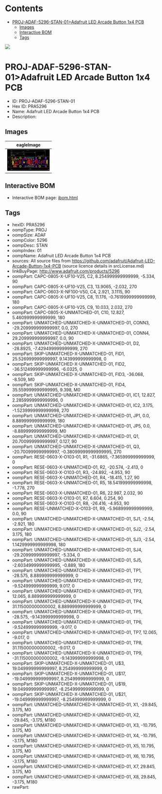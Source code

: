 



Contents
========

* [PROJ-ADAF-5296-STAN-01>Adafruit LED Arcade Button 1x4 PCB](#proj-adaf-5296-stan-01adafruit-led-arcade-button-1x4-pcb)
	* [Images](#images)
	* [Interactive BOM](#interactive-bom)
	* [Tags](#tags)
  
![][im]
# PROJ-ADAF-5296-STAN-01>Adafruit LED Arcade Button 1x4 PCB

- ID: PROJ-ADAF-5296-STAN-01
- Hex ID: PRA5296
- Name: Adafruit LED Arcade Button 1x4 PCB
- Description: 

## Images
  
  

|eagleImage|
| :---: |
|[![eagleImage](eagleImage_140.png)](eagleImage_600.png)|

## Interactive BOM

- Interactive BOM page: [ibom.html](kicad/bom/ibom.html)

## Tags

- hexID: PRA5296
- oompType: PROJ
- oompSize: ADAF
- oompColor: 5296
- oompDesc: STAN
- oompIndex: 01
- oompName: Adafruit LED Arcade Button 1x4 PCB
- sources: All source files from https://github.com/adafruit/Adafruit-LED-Arcade-Button-1x4-PCB (source licence details in srcLicense.md)
- linkBuyPage: http://www.adafruit.com/products/5296
- oompPart: CAPC-0805-X-UF10-V25, C2, 8.254999999999999, -5.334, 90
- oompPart: CAPC-0805-X-UF10-V25, C3, 13.9065, -2.032, 270
- oompPart: CAPC-0603-X-NF100-V50, C4, 2.921, 3.1115, 90
- oompPart: CAPC-0805-X-UF10-V25, C8, 11.176, -0.7619999999999999, 180
- oompPart: CAPC-0805-X-UF10-V25, C9, 10.033, 2.032, 270
- oompPart: CAPC-0805-X-UNMATCHED-01, C10, 12.827, 5.460999999999999, 180
- oompPart: UNMATCHED-UNMATCHED-X-UNMATCHED-01, CONN3, -29.209999999999997, 0.0, 270
- oompPart: UNMATCHED-UNMATCHED-X-UNMATCHED-01, CONN4, 29.209999999999997, 0.0, 90
- oompPart: UNMATCHED-UNMATCHED-X-UNMATCHED-01, D2, -28.8925, -7.429499999999999, 270
- oompPart: SKIP-UNMATCHED-X-UNMATCHED-01, FID1, 25.526999999999997, 9.143999999999998, 0
- oompPart: SKIP-UNMATCHED-X-UNMATCHED-01, FID2, -36.512499999999996, -6.0325, 0
- oompPart: SKIP-UNMATCHED-X-UNMATCHED-01, FID3, -36.068, -8.509, M0
- oompPart: SKIP-UNMATCHED-X-UNMATCHED-01, FID4, 35.559999999999995, 9.398, M0
- oompPart: UNMATCHED-UNMATCHED-X-UNMATCHED-01, IC1, 12.827, 2.2859999999999996, 0
- oompPart: UNMATCHED-UNMATCHED-X-UNMATCHED-01, IC2, 3.175, -1.5239999999999998, 270
- oompPart: UNMATCHED-UNMATCHED-X-UNMATCHED-01, JP1, 0.0, 8.889999999999999, 180
- oompPart: UNMATCHED-UNMATCHED-X-UNMATCHED-01, JP5, 0.0, -8.889999999999999, M0
- oompPart: UNMATCHED-UNMATCHED-X-UNMATCHED-01, Q1, 20.700999999999997, 0.127, 90
- oompPart: UNMATCHED-UNMATCHED-X-UNMATCHED-01, Q3, -20.700999999999997, -0.38099999999999995, 270
- oompPart: RESE-0603-X-O103-01, R1, -31.6865, -7.365999999999999, 0
- oompPart: RESE-0603-X-UNMATCHED-01, R2, -20.574, -2.413, 0
- oompPart: RESE-0603-X-O103-01, R3, -24.892, -4.953, 90
- oompPart: RESE-0603-X-UNMATCHED-01, R4, -18.415, 1.27, 90
- oompPart: RESE-0603-X-UNMATCHED-01, R5, 18.541999999999998, -1.778, 270
- oompPart: RESE-0603-X-UNMATCHED-01, R6, 22.987, 2.032, 90
- oompPart: RESE-0603-X-O103-01, R7, 6.604, 0.254, 90
- oompPart: RESE-0603-X-O103-01, R8, -26.416, -4.953, 90
- oompPart: RESE-UNMATCHED-X-O103-01, R9, -5.968999999999999, 0.0, 90
- oompPart: UNMATCHED-UNMATCHED-X-UNMATCHED-01, SJ1, -2.54, -2.921, 180
- oompPart: UNMATCHED-UNMATCHED-X-UNMATCHED-01, SJ2, -2.54, 3.175, 180
- oompPart: UNMATCHED-UNMATCHED-X-UNMATCHED-01, SJ3, -2.54, 1.1429999999999998, 180
- oompPart: UNMATCHED-UNMATCHED-X-UNMATCHED-01, SJ4, -29.209999999999997, -5.334, 0
- oompPart: UNMATCHED-UNMATCHED-X-UNMATCHED-01, SJ5, -2.6034999999999995, -0.889, 180
- oompPart: UNMATCHED-UNMATCHED-X-UNMATCHED-01, TP1, -28.575, 8.889999999999999, 0
- oompPart: UNMATCHED-UNMATCHED-X-UNMATCHED-01, TP2, -9.524999999999999, 9.017, 0
- oompPart: UNMATCHED-UNMATCHED-X-UNMATCHED-01, TP3, 12.065, 8.889999999999999, 0
- oompPart: UNMATCHED-UNMATCHED-X-UNMATCHED-01, TP4, 31.115000000000002, 8.889999999999999, 0
- oompPart: UNMATCHED-UNMATCHED-X-UNMATCHED-01, TP5, -28.575, -9.143999999999998, 0
- oompPart: UNMATCHED-UNMATCHED-X-UNMATCHED-01, TP6, -9.524999999999999, -9.017, 0
- oompPart: UNMATCHED-UNMATCHED-X-UNMATCHED-01, TP7, 12.065, -9.017, 0
- oompPart: UNMATCHED-UNMATCHED-X-UNMATCHED-01, TP8, 31.115000000000002, -9.017, 0
- oompPart: UNMATCHED-UNMATCHED-X-UNMATCHED-01, TP9, -31.115000000000002, -9.143999999999998, 0
- oompPart: SKIP-UNMATCHED-X-UNMATCHED-01, U$3, 19.049999999999997, 8.254999999999999, 0
- oompPart: SKIP-UNMATCHED-X-UNMATCHED-01, U$17, -19.049999999999997, 8.254999999999999, 0
- oompPart: SKIP-UNMATCHED-X-UNMATCHED-01, U$19, 19.049999999999997, -8.254999999999999, 0
- oompPart: SKIP-UNMATCHED-X-UNMATCHED-01, U$21, -19.049999999999997, -8.254999999999999, 0
- oompPart: UNMATCHED-UNMATCHED-X-UNMATCHED-01, X1, -29.845, 3.175, M0
- oompPart: UNMATCHED-UNMATCHED-X-UNMATCHED-01, X2, -29.845, -3.175, M180
- oompPart: UNMATCHED-UNMATCHED-X-UNMATCHED-01, X3, -10.795, 3.175, M0
- oompPart: UNMATCHED-UNMATCHED-X-UNMATCHED-01, X4, -10.795, -3.175, M180
- oompPart: UNMATCHED-UNMATCHED-X-UNMATCHED-01, X5, 10.795, 3.175, M0
- oompPart: UNMATCHED-UNMATCHED-X-UNMATCHED-01, X6, 10.795, -3.175, M180
- oompPart: UNMATCHED-UNMATCHED-X-UNMATCHED-01, X7, 29.845, 3.175, M0
- oompPart: UNMATCHED-UNMATCHED-X-UNMATCHED-01, X8, 29.845, -3.175, M180
- rawPart: 



[im]: eagleImage_450.png
